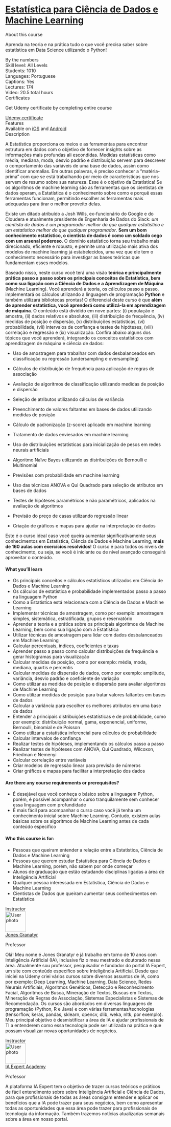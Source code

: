 # [Estatística para Ciência de Dados e Machine Learning](https://www.udemy.com/share/103B12BUUfdFpRRng=/)

<div style=""><div><div class="course-overview--container--2OKKD" data-purpose="dashboard-overview-container"><div class="course-overview--heading--290FL" data-purpose="course-headline"><div class="font-heading-lg mb-space-sm">About this course</div><p>Aprenda na teoria e na prática tudo o que você precisa saber sobre estatística em Data Science utilizando o Python!</p></div><div class="course-overview--grid-row--1nKqQ"><div>By the numbers</div><div data-purpose="course-main-stats"><div>Skill level: All Levels</div><div>Students: 1010</div><div>Languages: Portuguese</div><div>Captions: Yes</div></div><div data-purpose="course-additional-stats"><div>Lectures: 174</div><div>Video: 20.5 total hours</div></div></div><div class="course-overview--grid-row--1nKqQ" data-purpose="course-certificates"><div>Certificates</div><div class="course-overview--wide--37Lev"><p class="mb-space-sm">Get Udemy certificate by completing entire course</p><a href="https://www.udemy.com/certificate/UC-f95b9cd8-9ec2-4145-92b7-06a114fb89fa/" target="_blank" data-purpose="get-udemy-certificate" class="course-overview--certificate-button--1_cXw btn btn-sm btn-default">Udemy certificate</a></div></div><div class="course-overview--grid-row--1nKqQ course-overview--course-features--2fF12" data-purpose="course-features"><div>Features</div><div class="course-overview--wide--37Lev"><span>Available on <a href="https://udemy.app.link/HN57m0mQwdb" target="_blank" rel="noopener noreferrer">iOS</a> and <a href="https://udemy.app.link/HN57m0mQwdb" target="_blank" rel="noopener noreferrer">Android</a></span></div></div><div class="course-overview--grid-row--1nKqQ"><div>Description</div><div class="course-overview--wide--37Lev course-overview--description--2m1iq" data-purpose="course-description"><div data-purpose="safely-set-inner-html:trusted-html:content"><p>A Estatística proporciona os meios e as ferramentas para encontrar estrutura em dados com o objetivo de fornecer insights sobre as informações mais profundas ali escondidas. Medidas estatísticas como média, mediana, moda, desvio padrão e distribuição servem para descrever o comportamento das variáveis de uma base de dados, assim como identificar anomalias. Em outras palavras, é preciso conhecer a “matéria-prima” com que se está trabalhando por meio de características que nos servem de resumo sobre sua natureza. Esse é o objetivo da Estatística! Se os algoritmos de machine learning são as ferramentas que os cientistas de dados operam, a Estatística é o conhecimento sobre como e porquê essas ferramentas funcionam, permitindo escolher as ferramentas mais adequadas para tirar o melhor proveito delas.</p><p>Existe um ditado atribuído a Josh Wills, ex-funcionário do Google e do Cloudera e atualmente presidente de Engenharia de Dados do Slack: <em>um cientista de dados é um programador melhor do que qualquer estatístico e um estatístico melhor do que qualquer programador</em>. <strong>Sem um bom conhecimento estatístico, o cientista de dados é como um soldado cego com um arsenal poderoso</strong>. O domínio estatístico torna seu trabalho mais direcionado, eficiente e robusto, e permite uma utilização mais ativa dos modelos de machine learning já estabelecidos, uma vez que ele tem o conhecimento necessário para investigar as bases teóricas que fundamentam esses modelos.</p><p>Baseado nisso, neste curso você terá uma visão <strong>teórica e principalmente prática passo a passo sobre os principais conceitos de Estatística, bem como sua ligação com a Ciência de Dados e a Aprendizagem de Máquina</strong> (Machine Learning). Você aprenderá a teoria, os cálculos passo a passo, implementará os cálculos utilizando a linguagem de programação <strong>Python</strong> e também utilizará bibliotecas prontas! O diferencial deste curso é que <strong>além de aprender estatística, você aprenderá como utilizá-la em aprendizagem de máquina</strong>. O conteúdo está dividido em nove partes: (i) população e amostra, (ii) dados relativos e absolutos, (iii) distribuição de frequência, (iv) medidas de posição e dispersão, (v) distribuições estatísticas, (vi) probabilidade, (vii) intervalos de confiança e testes de hipóteses, (viii) correlação e regressão e (ix) visualização. Confira abaixo alguns dos tópicos que você aprenderá, integrando os conceitos estatísticos com aprendizagem de máquina e ciência de dados:</p><ul><li><p>Uso de amostragem para trabalhar com dados desbalanceados em classificação ou regressão (undersampling e oversampling)</p></li><li><p>Cálculos de distribuição de frequência para aplicação de regras de associação</p></li><li><p>Avaliação de algoritmos de classificação utilizando medidas de posição e dispersão</p></li><li><p>Seleção de atributos utilizando cálculos de variância</p></li><li><p>Preenchimento de valores faltantes em bases de dados utilizando medidas de posição</p></li><li><p>Cálculo de padronização (z-score) aplicado em machine learning</p></li><li><p>Tratamento de dados enviesados em machine learning</p></li><li><p>Uso de distribuições estatísticas para inicialização de pesos em redes neurais artificiais</p></li><li><p>Algoritmo Naïve Bayes utilizando as distribuições de Bernoulli e Multinomial</p></li><li><p>Previsões com probabilidade em machine learning</p></li><li><p>Uso das técnicas ANOVA e Qui Quadrado para seleção de atributos em bases de dados</p></li><li><p>Testes de hipóteses paramétricos e não paramétricos, aplicados na avaliação de algoritmos</p></li><li><p>Previsão do preço de casas utilizando regressão linear</p></li><li><p>Criação de gráficos e mapas para ajudar na interpretação de dados</p></li></ul><p>Este é o curso ideal caso você queira aumentar significativamente seus conhecimentos em Estatística, Ciência de Dados e Machine Learning, <strong>mais de 160 aulas com exercícios resolvidos</strong>! O curso é para todos os níveis de conhecimento, ou seja, se você é iniciante ou de nível avançado conseguirá aproveitar o conteúdo.</p></div><h4>What you’ll learn</h4><ul><li>Os principais conceitos e cálculos estatísticos utilizados em Ciência de Dados e Machine Learning</li><li>Os cálculos de estatística e probabilidade implementados passo a passo na linguagem Python</li><li>Como a Estatística está relacionada com a Ciência de Dados e Machine Learning</li><li>Implementar técnicas de amostragem, como por exemplo: amostragem simples, sistemática, estratificada, grupos e reservatório</li><li>Aprender a teoria e a prática sobre os principais algoritmos de Machine Learning, bem como sua ligação com a Estatística</li><li>Utilizar técnicas de amostragem para lidar com dados desbalanceados em Machine Learning</li><li>Calcular percentuais, índices, coeficientes e taxas</li><li>Aprender passo a passo como calcular distribuições de frequência e gerar histogramas para visualização</li><li>Calcular medidas de posição, como por exemplo: média, moda, mediana, quartis e percentis</li><li>Calcular medidas de dispersão de dados, como por exemplo: amplitude, variância, desvio padrão e coeficiente de variação</li><li>Como utilizar as medidas de posição e dispersão para avaliar algoritmos de Machine Learning</li><li>Como utilizar medidas de posição para tratar valores faltantes em bases de dados</li><li>Calcular a variância para escolher os melhores atributos em uma base de dados</li><li>Entender a principais distribuições estatísticas e de probabilidade, como por exemplo: distribuição normal, gama, exponencial, uniforme, Bernoulli, binomial e de Poisson</li><li>Como utilizar a estatística inferencial para cálculos de probabilidade</li><li>Calcular intervalos de confiança</li><li>Realizar testes de hipóteses, implementando os cálculos passo a passo</li><li>Realizar testes de hipóteses com ANOVA, Qui Quadrado, Wilcoxon, Friedman e Nemenyi</li><li>Calcular correlação entre variáveis</li><li>Criar modelos de regressão linear para previsão de números</li><li>Criar gráficos e mapas para facilitar a interpretação dos dados</li></ul><h4>Are there any course requirements or prerequisites?</h4><ul><li>É desejável que você conheça o básico sobre a linguagem Python, porém, é possível acompanhar o curso tranquilamente sem conhecer essa linguagem com profundidade</li><li>É mais fácil para acompanhar o curso caso você já tenha um conhecimento inicial sobre Machine Learning. Contudo, existem aulas básicas sobre os algoritmos de Machine Learning antes de cada conteúdo específico</li></ul><h4>Who this course is for:</h4><ul><li>Pessoas que queiram entender a relação entre a Estatística, Ciência de Dados e Machine Learning</li><li>Pessoas que querem estudar Estatística para Ciência de Dados e Machine Learning, porém, não sabem por onde começar</li><li>Alunos de graduação que estão estudando disciplinas ligadas a área de Inteligência Artificial</li><li>Qualquer pessoa interessada em Estatística, Ciência de Dados e Machine Learning</li><li>Cientistas de Dados que queiram aumentar seus conhecimentos em Estatística</li></ul></div></div><div class="course-overview--grid-row--1nKqQ"><div>Instructor</div><div class="course-overview--wide--37Lev"><div class="instructor-profile--header-row--n0Prm"><img alt="User photo" aria-label="User photo" class="user-avatar user-avatar--image" data-purpose="user-avatar" height="64" width="64" src="https://img-a.udemycdn.com/user/200_H/27455350_c22a_2.jpg?H6kiWY9nPe4C33jXHUsUjNWBSAPAyz8yoBb1abvs1r9hPh8WLkZ6rBAZ0fhLmflTn-w1irlJcTWs8UxDH0HI0_840Z4C5ZLEPxfA5UbBb2ql2o5-nrE7xc-xIbi6"><div class="instructor-profile--title-wrapper--2V1u6"><div class="instructor-profile--title--1rlDt"><a href="/user/jones-granatyr/" data-purpose="instructor-url">Jones Granatyr</a></div><p>Professor</p></div></div><div class="instructor-profile--social-links-row--14uvr"><a href="https://twitter.com/iaexpertacademy" class="instructor-profile--social-profile-btn--fs2ve" target="_blank" rel="noopener noreferrer nofollow"><span aria-label="Twitter" class="udi udi-twitter"></span></a><a href="https://www.facebook.com/iaexpert" class="instructor-profile--social-profile-btn--fs2ve" target="_blank" rel="noopener noreferrer nofollow"><span aria-label="Facebook" class="udi udi-facebook"></span></a><a href="https://linkedin.com/company/65693408/" class="instructor-profile--social-profile-btn--fs2ve" target="_blank" rel="noopener noreferrer nofollow"><span aria-label="LinkedIn" class="udi udi-linkedin"></span></a><a href="https://www.youtube.com/channel/UCaGrIWpwjWXT6OIQh9W4Riw" class="instructor-profile--social-profile-btn--fs2ve" target="_blank" rel="noopener noreferrer nofollow"><span aria-label="YouTube" class="udi udi-youtube"></span></a><a href="https://iaexpert.academy" class="instructor-profile--social-profile-btn--fs2ve" target="_blank" rel="noopener noreferrer nofollow"><span aria-label="Personal website" class="udi udi-globe"></span></a></div><div class="instructor-profile--description--vCsKv"><div data-purpose="safely-set-inner-html:trusted-html:content"><p>Olá! Meu nome é Jones Granatyr e já trabalho em torno de 10 anos com Inteligência Artificial (IA), inclusive fiz o meu mestrado e doutorado nessa área. Atualmente sou professor, pesquisador e fundador do portal IA Expert, um site com conteúdo específico sobre Inteligência Artificial. Desde que iniciei na Udemy criei vários cursos sobre diversos assuntos de IA, como por exemplo: Deep Learning, Machine Learning, Data Science, Redes Neurais Artificiais, Algoritmos Genéticos, Detecção e Reconhecimento Facial, Algoritmos de Busca, Mineração de Textos, Buscas em Textos, Mineração de Regras de Associação, Sistemas Especialistas e Sistemas de Recomendação. Os cursos são abordados em diversas linguagens de programação (Python, R e Java) e com várias ferramentas/tecnologias (tensorflow, keras, pandas, sklearn, opencv, dlib, weka, nltk, por exemplo). Meu principal objetivo é desmistificar a área de IA e ajudar profissionais de TI a entenderem como essa tecnologia pode ser utilizada na prática e que possam visualizar novas oportunidades de negócios.</p></div></div></div></div><div class="course-overview--grid-row--1nKqQ"><div>Instructor</div><div class="course-overview--wide--37Lev"><div class="instructor-profile--header-row--n0Prm"><img alt="User photo" aria-label="User photo" class="user-avatar user-avatar--image" data-purpose="user-avatar" height="64" width="64" src="https://img-a.udemycdn.com/user/200_H/116389124_1942_2.jpg?93tlCXTClnuwUa9bWWv_eg5cFVgxhvLe88jhZi7bvopR6TeQ35mocQDCj7gTLtPDJ60uTEhY7RoitMxQTwkl21D_0uykJA7iVw9aJYqjr9oH5DqgmWs4aEDVIY24tA"><div class="instructor-profile--title-wrapper--2V1u6"><div class="instructor-profile--title--1rlDt"><a href="/user/ia-expert-portugal/" data-purpose="instructor-url">IA Expert Academy</a></div><p>Professor</p></div></div><div class="instructor-profile--social-links-row--14uvr"><a href="https://twitter.com/iaexpertacademy" class="instructor-profile--social-profile-btn--fs2ve" target="_blank" rel="noopener noreferrer nofollow"><span aria-label="Twitter" class="udi udi-twitter"></span></a><a href="https://www.facebook.com/iaexpert" class="instructor-profile--social-profile-btn--fs2ve" target="_blank" rel="noopener noreferrer nofollow"><span aria-label="Facebook" class="udi udi-facebook"></span></a><a href="https://linkedin.com/company/65693408/" class="instructor-profile--social-profile-btn--fs2ve" target="_blank" rel="noopener noreferrer nofollow"><span aria-label="LinkedIn" class="udi udi-linkedin"></span></a><a href="https://www.youtube.com/channel/UCaGrIWpwjWXT6OIQh9W4Riw" class="instructor-profile--social-profile-btn--fs2ve" target="_blank" rel="noopener noreferrer nofollow"><span aria-label="YouTube" class="udi udi-youtube"></span></a><a href="https://iaexpert.academy" class="instructor-profile--social-profile-btn--fs2ve" target="_blank" rel="noopener noreferrer nofollow"><span aria-label="Personal website" class="udi udi-globe"></span></a></div><div class="instructor-profile--description--vCsKv"><div data-purpose="safely-set-inner-html:trusted-html:content"><p>A plataforma IA Expert tem o objetivo de trazer cursos teóricos e práticos de fácil entendimento sobre sobre Inteligência Artificial e Ciência de Dados, para que profissionais de todas as áreas consigam entender e aplicar os benefícios que a IA pode trazer para seus negócios, bem como apresentar todas as oportunidades que essa área pode trazer para profissionais de tecnologia da informação. Também trazemos notícias atualizadas semanais sobre a área em nosso portal.</p></div></div></div></div></div></div></div>